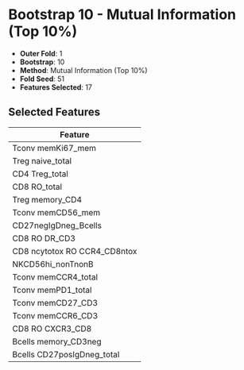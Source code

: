 # Bootstrap 10 - Mutual Information (Top 10%)

- **Outer Fold**: 1
- **Bootstrap**: 10
- **Method**: Mutual Information (Top 10%)
- **Fold Seed**: 51
- **Features Selected**: 17

## Selected Features

| Feature |
|---------|
| Tconv memKi67_mem |
| Treg naive_total |
| CD4 Treg_total |
| CD8 RO_total |
| Treg memory_CD4 |
| Tconv memCD56_mem |
| CD27negIgDneg_Bcells |
| CD8 RO DR_CD3 |
| CD8 ncytotox RO CCR4_CD8ntox |
| NKCD56hi_nonTnonB |
| Tconv memCCR4_total |
| Tconv memPD1_total |
| Tconv memCD27_CD3 |
| Tconv memCCR6_CD3 |
| CD8 RO CXCR3_CD8 |
| Bcells memory_CD3neg |
| Bcells CD27posIgDneg_total |
